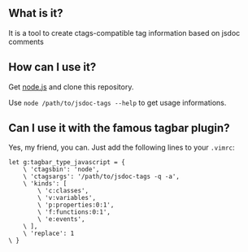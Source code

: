 What is it?
-----------

It is a tool to create ctags-compatible tag information based on jsdoc comments

How can I use it?
-----------------

Get [node.js](http://nodejs.org/download) and clone this repository.

Use ``node /path/to/jsdoc-tags --help`` to get usage informations.


Can I use it with the famous tagbar plugin?
-------------------------------------------

Yes, my friend, you can. Just add the following lines to your ``.vimrc``:
```vim
let g:tagbar_type_javascript = {
    \ 'ctagsbin': 'node',
    \ 'ctagsargs': '/path/to/jsdoc-tags -q -a',
    \ 'kinds': [
        \ 'c:classes',
        \ 'v:variables',
        \ 'p:properties:0:1',
        \ 'f:functions:0:1',
        \ 'e:events',
    \ ],
    \ 'replace': 1
\ }
```
